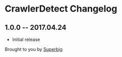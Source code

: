 # CrawlerDetect Changelog

## 1.0.0 -- 2017.04.24

* Initial release

Brought to you by [Superbig](https://superbig.co)
